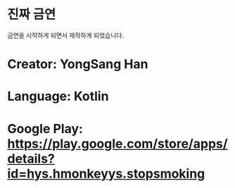 # 진짜 금연

금연을 시작하게 되면서 제작하게 되었습니다.


# Creator: YongSang Han
# Language: Kotlin
# Google Play: https://play.google.com/store/apps/details?id=hys.hmonkeyys.stopsmoking
